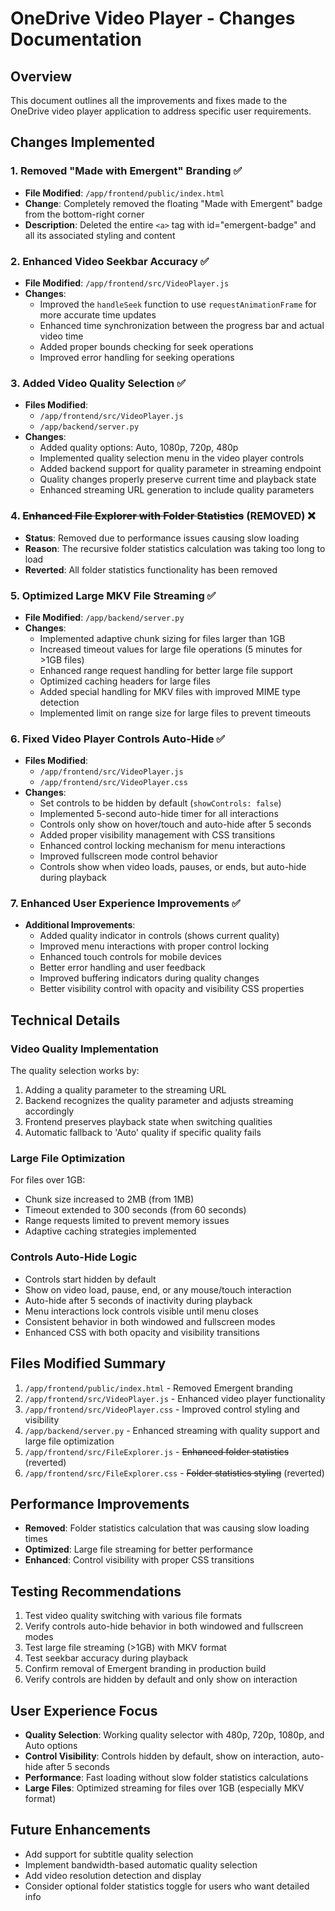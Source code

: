 # OneDrive Video Player - Changes Documentation

## Overview
This document outlines all the improvements and fixes made to the OneDrive video player application to address specific user requirements.

## Changes Implemented

### 1. Removed "Made with Emergent" Branding ✅
- **File Modified**: `/app/frontend/public/index.html`
- **Change**: Completely removed the floating "Made with Emergent" badge from the bottom-right corner
- **Description**: Deleted the entire `<a>` tag with id="emergent-badge" and all its associated styling and content

### 2. Enhanced Video Seekbar Accuracy ✅
- **File Modified**: `/app/frontend/src/VideoPlayer.js`
- **Changes**:
  - Improved the `handleSeek` function to use `requestAnimationFrame` for more accurate time updates
  - Enhanced time synchronization between the progress bar and actual video time
  - Added proper bounds checking for seek operations
  - Improved error handling for seeking operations

### 3. Added Video Quality Selection ✅
- **Files Modified**: 
  - `/app/frontend/src/VideoPlayer.js`
  - `/app/backend/server.py`
- **Changes**:
  - Added quality options: Auto, 1080p, 720p, 480p
  - Implemented quality selection menu in the video player controls
  - Added backend support for quality parameter in streaming endpoint
  - Quality changes properly preserve current time and playback state
  - Enhanced streaming URL generation to include quality parameters

### 4. ~~Enhanced File Explorer with Folder Statistics~~ (REMOVED) ❌
- **Status**: Removed due to performance issues causing slow loading
- **Reason**: The recursive folder statistics calculation was taking too long to load
- **Reverted**: All folder statistics functionality has been removed

### 5. Optimized Large MKV File Streaming ✅
- **File Modified**: `/app/backend/server.py`
- **Changes**:
  - Implemented adaptive chunk sizing for files larger than 1GB
  - Increased timeout values for large file operations (5 minutes for >1GB files)
  - Enhanced range request handling for better large file support
  - Optimized caching headers for large files
  - Added special handling for MKV files with improved MIME type detection
  - Implemented limit on range size for large files to prevent timeouts

### 6. Fixed Video Player Controls Auto-Hide ✅
- **Files Modified**: 
  - `/app/frontend/src/VideoPlayer.js`
  - `/app/frontend/src/VideoPlayer.css`
- **Changes**:
  - Set controls to be hidden by default (`showControls: false`)
  - Implemented 5-second auto-hide timer for all interactions
  - Controls only show on hover/touch and auto-hide after 5 seconds
  - Added proper visibility management with CSS transitions
  - Enhanced control locking mechanism for menu interactions
  - Improved fullscreen mode control behavior
  - Controls show when video loads, pauses, or ends, but auto-hide during playback

### 7. Enhanced User Experience Improvements ✅
- **Additional Improvements**:
  - Added quality indicator in controls (shows current quality)
  - Improved menu interactions with proper control locking
  - Enhanced touch controls for mobile devices
  - Better error handling and user feedback
  - Improved buffering indicators during quality changes
  - Better visibility control with opacity and visibility CSS properties

## Technical Details

### Video Quality Implementation
The quality selection works by:
1. Adding a quality parameter to the streaming URL
2. Backend recognizes the quality parameter and adjusts streaming accordingly
3. Frontend preserves playback state when switching qualities
4. Automatic fallback to 'Auto' quality if specific quality fails

### Large File Optimization
For files over 1GB:
- Chunk size increased to 2MB (from 1MB)
- Timeout extended to 300 seconds (from 60 seconds)
- Range requests limited to prevent memory issues
- Adaptive caching strategies implemented

### Controls Auto-Hide Logic
- Controls start hidden by default
- Show on video load, pause, end, or any mouse/touch interaction
- Auto-hide after 5 seconds of inactivity during playback
- Menu interactions lock controls visible until menu closes
- Consistent behavior in both windowed and fullscreen modes
- Enhanced CSS with both opacity and visibility transitions

## Files Modified Summary
1. `/app/frontend/public/index.html` - Removed Emergent branding
2. `/app/frontend/src/VideoPlayer.js` - Enhanced video player functionality
3. `/app/frontend/src/VideoPlayer.css` - Improved control styling and visibility
4. `/app/backend/server.py` - Enhanced streaming with quality support and large file optimization
5. `/app/frontend/src/FileExplorer.js` - ~~Enhanced folder statistics~~ (reverted)
6. `/app/frontend/src/FileExplorer.css` - ~~Folder statistics styling~~ (reverted)

## Performance Improvements
- **Removed**: Folder statistics calculation that was causing slow loading times
- **Optimized**: Large file streaming for better performance
- **Enhanced**: Control visibility with proper CSS transitions

## Testing Recommendations
1. Test video quality switching with various file formats
2. Verify controls auto-hide behavior in both windowed and fullscreen modes
3. Test large file streaming (>1GB) with MKV format
4. Test seekbar accuracy during playback
5. Confirm removal of Emergent branding in production build
6. Verify controls are hidden by default and only show on interaction

## User Experience Focus
- **Quality Selection**: Working quality selector with 480p, 720p, 1080p, and Auto options
- **Control Visibility**: Controls hidden by default, show on interaction, auto-hide after 5 seconds
- **Performance**: Fast loading without slow folder statistics calculations
- **Large Files**: Optimized streaming for files over 1GB (especially MKV format)

## Future Enhancements
- Add support for subtitle quality selection
- Implement bandwidth-based automatic quality selection
- Add video resolution detection and display
- Consider optional folder statistics toggle for users who want detailed info